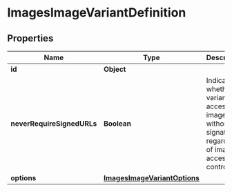 

# ImagesImageVariantDefinition


## Properties

| Name | Type | Description | Notes |
|------------ | ------------- | ------------- | -------------|
|**id** | **Object** |  |  |
|**neverRequireSignedURLs** | **Boolean** | Indicates whether the variant can access an image without a signature, regardless of image access control. |  [optional] |
|**options** | [**ImagesImageVariantOptions**](ImagesImageVariantOptions.md) |  |  |



